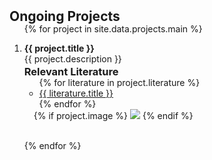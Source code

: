 <h2 id="projects" style="margin: 2px 0px -15px;">Ongoing Projects</h2>

<div class="projects">
<ol class="project-list">

{% for project in site.data.projects.main %}

<li>
<div class="project-container">
    <div class="project-title"><strong>{{ project.title }}</strong></div>
    <div class="project-description">{{ project.description }}</div>
    <h3 id="project-literature" style="margin: 2px 0px -15px;">Relevant Literature</h3>
    <div class="project-literature">
        <ul class="literature-list">
        {% for literature in project.literature %}
            <li><a href="{{ literature.link }}" target="_blank">{{ literature.title }}</a></li>
        {% endfor %}
        </ul>
    </div>
    <div class="project-image" style="position: relative;padding-right: 15px;padding-left: 15px;">
        {% if project.image %} 
         <img src="{{ project.image }}" style="width=100;height=40%">
        {% endif %}
    </div>
</div>
</li>

<br>

{% endfor %}

</ol>
</div>

